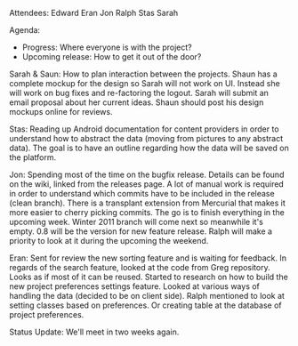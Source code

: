Attendees:
Edward
Eran
Jon
Ralph
Stas
Sarah

Agenda:
  * Progress: Where everyone is with the project?
  * Upcoming release: How to get it out of the door?

Sarah & Saun: How to plan interaction between the projects. Shaun has a complete mockup for the design so Sarah will not work on UI. Instead she will work on bug fixes and re-factoring the logout. Sarah will submit an email proposal about her current ideas. Shaun should post his design mockups online for reviews.

Stas: Reading up Android documentation for content providers in order to
understand how to abstract the data (moving from pictures to any abstract data). The goal is to have an outline regarding how the data will be saved on the platform.

Jon: Spending most of the time on the bugfix release. Details can be found on the wiki, linked from the releases page. A lot of manual work is required in order to understand which commits have to be included in the release (clean branch). There is a transplant extension from Mercurial that makes it more easier to cherry picking commits. The go is to finish everything in the upcoming week. Winter 2011 branch will come next so meanwhile it's empty. 0.8 will be the version for new feature release. Ralph will make a priority to look at it during the upcoming the weekend.

Eran:
Sent for review the new sorting feature and is waiting for feedback. In regards of the search feature, looked at the code from Greg repository. Looks as if most of it can be reused. Started to research on how to build the new project preferences settings feature. Looked at various ways of handling the data (decided to be on client side). Ralph mentioned to look at setting classes based on preferences. Or creating table at the database of project preferences.

Status Update: We'll meet in two weeks again.